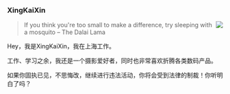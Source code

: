 ### XingKaiXin

<img align="right" src="https://github-readme-stats-qomzrcy1g-xingkaixin.vercel.app/api?username=xingkaixin&show_icons=true&icon_color=0366d6&text_color=24292e&bg_color=ffffff&hide_title=true" />

> If you think you're too small to make a difference,
> try sleeping with a mosquito – The Dalai Lama

Hey，我是XingKaiXin，我在上海工作。

工作、学习之余，我还是一个摄影爱好者，同时也非常喜欢折腾各类数码产品。

如果你固执已见，不思悔改，继续进行违法活动，你将会受到法律的制裁！你听明白了吗？
